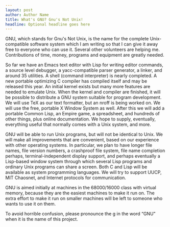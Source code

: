 ```yaml
---
layout: post
author: Author Name
title: What's GNU? Gnu's Not Unix!
headline: Optional headline goes here
---
```


GNU, which stands for Gnu's Not Unix, is the name for the complete Unix-compatible software system which I am writing so that I can give it away free to everyone who can use it. Several other volunteers are helping me. Contributions of time, money, programs and equipment are greatly needed.

So far we have an Emacs text editor with Lisp for writing editor commands, a source level debugger, a yacc-compatible parser generator, a linker, and around 35 utilities. A shell (command interpreter) is nearly completed. A new portable optimizing C compiler has compiled itself and may be released this year. An initial kernel exists but many more features are needed to emulate Unix. When the kernel and compiler are finished, it will be possible to distribute a GNU system suitable for program development. We will use TeX as our text formatter, but an nroff is being worked on. We will use the free, portable X Window System as well. After this we will add a portable Common Lisp, an Empire game, a spreadsheet, and hundreds of other things, plus online documentation. We hope to supply, eventually, everything useful that normally comes with a Unix system, and more.

GNU will be able to run Unix programs, but will not be identical to Unix. We will make all improvements that are convenient, based on our experience with other operating systems. In particular, we plan to have longer file names, file version numbers, a crashproof file system, file name completion perhaps, terminal-independent display support, and perhaps eventually a Lisp-based window system through which several Lisp programs and ordinary Unix programs can share a screen. Both C and Lisp will be available as system programming languages. We will try to support UUCP, MIT Chaosnet, and Internet protocols for communication.

GNU is aimed initially at machines in the 68000/16000 class with virtual memory, because they are the easiest machines to make it run on. The extra effort to make it run on smaller machines will be left to someone who wants to use it on them.

To avoid horrible confusion, please pronounce the g in the word “GNU” when it is the name of this project.
